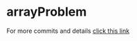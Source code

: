 # arrayProblem
For more commits and details [click this link](https://gitlab.com/users/srikanthvaijapur1/projects)
